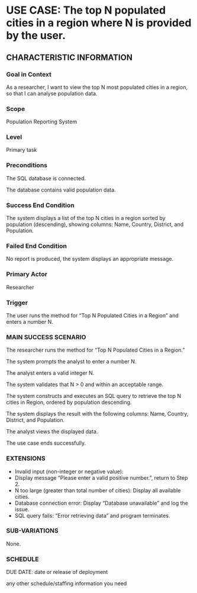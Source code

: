 # USE CASE: The top N populated cities in a region where N is provided by the user.
## CHARACTERISTIC INFORMATION
### Goal in Context
As a researcher, I want to view the top N most populated cities in a region, so that I can analyse population data.

### Scope
Population Reporting System

### Level
Primary task

### Preconditions
The SQL database is connected.

The database contains valid population data.

### Success End Condition
The system displays a list of the top N cities in a region sorted by population (descending), showing columns:  Name, Country, District, and Population.

### Failed End Condition
No report is produced, the system displays an appropriate message.

### Primary Actor
Researcher

### Trigger
The user runs the method for “Top N Populated Cities in a Region” and enters a number N.

### MAIN SUCCESS SCENARIO
The researcher runs the method for “Top N Populated Cities in a Region.”

The system prompts the analyst to enter a number N.

The analyst enters a valid integer N.

The system validates that N > 0 and within an acceptable range.

The system constructs and executes an SQL query to retrieve the top N cities in Region, ordered by population descending.

The system displays the result with the following columns: Name, Country, District, and Population.

The analyst views the displayed data.

The use case ends successfully.

### EXTENSIONS
- Invalid input (non-integer or negative value):
- Display message “Please enter a valid positive number.”, return to Step 2.
- N too large (greater than total number of cities): Display all available cities.
- Database connection error: Display “Database unavailable” and log the issue.
- SQL query fails: “Error retrieving data” and program terminates.

### SUB-VARIATIONS
None.

### SCHEDULE
DUE DATE: date or release of deployment

any other schedule/staffing information you need